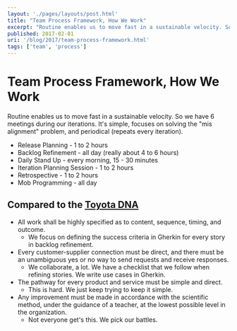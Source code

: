 ```yaml
---
layout: './pages/layouts/post.html'
title: "Team Process Framework, How We Work"
excerpt: "Routine enables us to move fast in a sustainable velocity. So we have 6 meetings during our iterations. It's simple, focuses on solving the <em>misalignment</em> problem, and periodical (repeats every iteration)."
published: 2017-02-01
uri: '/blog/2017/team-process-framework.html'
tags: ['team', 'process']
---
```

# Team Process Framework, How We Work

Routine enables us to move fast in a sustainable velocity. So we have 6 meetings during our iterations. It's simple, focuses on solving the "mis alignment" problem, and periodical (repeats every iteration).

- Release Planning - 1 to 2 hours
- Backlog Refinement - all day (really about 4 to 6 hours)
- Daily Stand Up - every morning, 15 - 30 minutes
- Iteration Planning Session - 1 to 2 hours
- Retrospective - 1 to 2 hours
- Mob Programming - all day

## Compared to the [Toyota DNA](https://en.wikipedia.org/wiki/Lean_manufacturing)

- All work shall be highly specified as to content, sequence, timing, and outcome.
  - We focus on defining the success criteria in Gherkin for every story in backlog refinement.
- Every customer-supplier connection must be direct, and there must be an unambiguous yes or no way to send requests and receive responses.
  - We collaborate, a lot. We have a checklist that we follow when refining stories. We write use cases in Gherkin.
- The pathway for every product and service must be simple and direct.
  - This is hard. We just keep trying to keep it simple.
- Any improvement must be made in accordance with the scientific method, under the guidance of a teacher, at the lowest possible level in the organization.
  - Not everyone get's this. We pick our battles.

